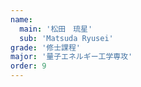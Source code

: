 ```yaml
---
name:
  main: '松田　琉星'
  sub: 'Matsuda Ryusei'
grade: '修士課程'
major: '量子エネルギー工学専攻'
order: 9
---
```



